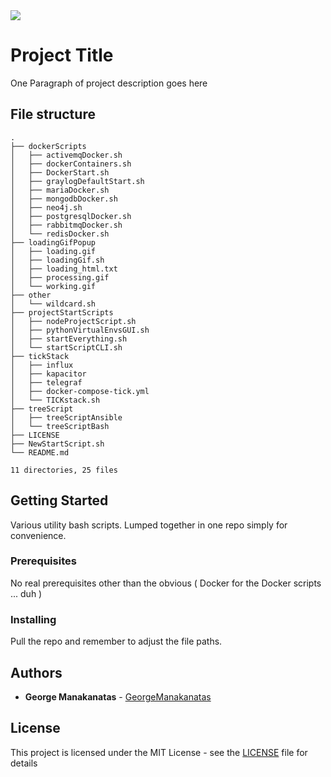 <img align="center" src="./relative/path/to/image.svg">

# Project Title

One Paragraph of project description goes here

## File structure

```
.
├── dockerScripts
│   ├── activemqDocker.sh
│   ├── dockerContainers.sh
│   ├── DockerStart.sh
│   ├── graylogDefaultStart.sh
│   ├── mariaDocker.sh
│   ├── mongodbDocker.sh
│   ├── neo4j.sh
│   ├── postgresqlDocker.sh
│   ├── rabbitmqDocker.sh
│   └── redisDocker.sh
├── loadingGifPopup
│   ├── loading.gif
│   ├── loadingGif.sh
│   ├── loading_html.txt
│   ├── processing.gif
│   └── working.gif
├── other
│   └── wildcard.sh
├── projectStartScripts
│   ├── nodeProjectScript.sh
│   ├── pythonVirtualEnvsGUI.sh
│   ├── startEverything.sh
│   └── startScriptCLI.sh
├── tickStack
│   ├── influx
│   ├── kapacitor
│   ├── telegraf
│   ├── docker-compose-tick.yml
│   └── TICKstack.sh
├── treeScript
│   ├── treeScriptAnsible
│   └── treeScriptBash
├── LICENSE
├── NewStartScript.sh
└── README.md

11 directories, 25 files
```
## Getting Started

Various utility bash scripts. Lumped together in one repo simply for convenience. 

### Prerequisites

No real prerequisites other than the obvious ( Docker for the Docker scripts ... duh )

### Installing

Pull the repo and remember to adjust the file paths.

## Authors

* **George Manakanatas** - [GeorgeManakanatas](https://github.com/GeorgeManakanatas)

## License

This project is licensed under the MIT License - see the [LICENSE](LICENSE) file for details

